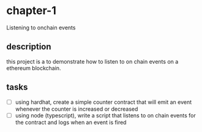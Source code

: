 # chapter-1
Listening to onchain events

## description

this project is a to demonstrate how to listen to on chain events on a ethereum blockchain.

## tasks

- [ ] using hardhat, create a simple counter contract that will emit an event whenever the counter is increased or decreased
- [ ] using node (typescript), write a script that listens to on chain events for the contract and logs when an event is fired